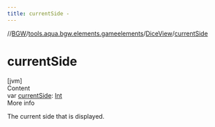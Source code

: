 ```yaml
---
title: currentSide -
---
```

//[BGW](../../../index.md)/[tools.aqua.bgw.elements.gameelements](../index.md)/[DiceView](index.md)/[currentSide](current-side.md)



# currentSide  
[jvm]  
Content  
var [currentSide](current-side.md): [Int](https://kotlinlang.org/api/latest/jvm/stdlib/kotlin/-int/index.html)  
More info  


The current side that is displayed.

  



